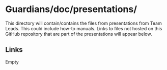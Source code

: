 # Guardians/doc/presentations/

This directory will contain/contains the files from presentations from Team Leads. This could include how-to manuals. Links to files not hosted on this GitHub repository that are part of the presentations will appear below.

## Links
Empty